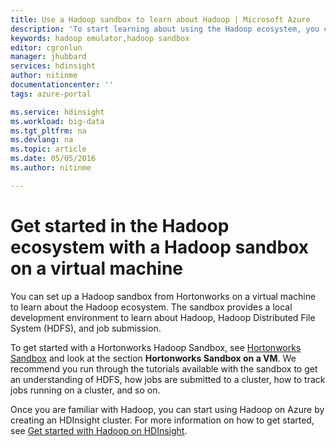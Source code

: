 ```yaml
---
title: Use a Hadoop sandbox to learn about Hadoop | Microsoft Azure
description: 'To start learning about using the Hadoop ecosystem, you can set up a Hadoop sandbox from Hortonworks on an Azure virtual machine. '
keywords: hadoop emulator,hadoop sandbox
editor: cgronlun
manager: jhubbard
services: hdinsight
author: nitinme
documentationcenter: ''
tags: azure-portal

ms.service: hdinsight
ms.workload: big-data
ms.tgt_pltfrm: na
ms.devlang: na
ms.topic: article
ms.date: 05/05/2016
ms.author: nitinme

---
```

# Get started in the Hadoop ecosystem with a Hadoop sandbox on a virtual machine
You can set up a Hadoop sandbox from Hortonworks on a virtual machine to learn about the Hadoop ecosystem. The sandbox provides a local development environment to learn about Hadoop, Hadoop Distributed File System (HDFS), and job submission.

To get started with a Hortonworks Hadoop Sandbox, see [Hortonworks Sandbox](http://hortonworks.com/downloads/#sandbox) and look at the section **Hortonworks Sandbox on a VM**. We recommend you run through the tutorials available with the sandbox to get an understanding of HDFS, how jobs are submitted to a cluster, how to track jobs running on a cluster, and so on.

Once you are familiar with Hadoop, you can start using Hadoop on Azure by creating an HDInsight cluster. For more information on how to get started, see [Get started with Hadoop on HDInsight](hdinsight-hadoop-linux-tutorial-get-started.md).

